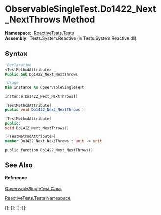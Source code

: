 # ObservableSingleTest.Do1422\_Next\_NextThrows Method

**Namespace:**  [ReactiveTests.Tests](ReactiveTests.Tests\ReactiveTests.Tests.md)  
**Assembly:**  Tests.System.Reactive (in Tests.System.Reactive.dll)

## Syntax

```vb
'Declaration
<TestMethodAttribute> _
Public Sub Do1422_Next_NextThrows
```

```vb
'Usage
Dim instance As ObservableSingleTest

instance.Do1422_Next_NextThrows()
```

```csharp
[TestMethodAttribute]
public void Do1422_Next_NextThrows()
```

```c++
[TestMethodAttribute]
public:
void Do1422_Next_NextThrows()
```

```fsharp
[<TestMethodAttribute>]
member Do1422_Next_NextThrows : unit -> unit 
```

```jscript
public function Do1422_Next_NextThrows()
```

## See Also

#### Reference

[ObservableSingleTest Class](ObservableSingleTest\ObservableSingleTest.md)

[ReactiveTests.Tests Namespace](ReactiveTests.Tests\ReactiveTests.Tests.md)

[]: 
[]: 
[]: 
[]: 